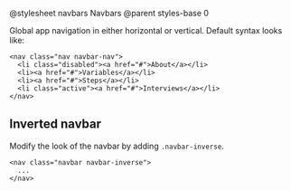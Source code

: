 @stylesheet navbars Navbars
@parent styles-base 0

Global app navigation in either horizontal or vertical. Default syntax looks like: 

````
<nav class="nav navbar-nav">
  <li class="disabled"><a href="#">About</a></li>
  <li><a href="#">Variables</a></li>
  <li><a href="#">Steps</a></li>
  <li class="active"><a href="#">Interviews</a></li>
</nav>
````

## Inverted navbar
Modify the look of the navbar by adding `.navbar-inverse`.
````
<nav class="navbar navbar-inverse">
  ...
</nav>
````
